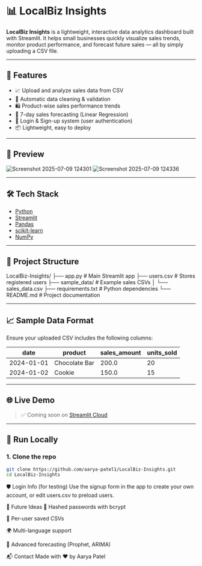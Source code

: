 # 📊 LocalBiz Insights

**LocalBiz Insights** is a lightweight, interactive data analytics dashboard built with Streamlit. It helps small businesses quickly visualize sales trends, monitor product performance, and forecast future sales — all by simply uploading a CSV file.

---

## 🚀 Features

- 📈 Upload and analyze sales data from CSV
- 🧹 Automatic data cleaning & validation
- 🛍️ Product-wise sales performance trends
- 🔮 7-day sales forecasting (Linear Regression)
- 🧾 Login & Sign-up system (user authentication)
- 📦 Lightweight, easy to deploy

---

## 📸 Preview
![Screenshot 2025-07-09 124301](https://github.com/user-attachments/assets/d6f324f6-2854-48b2-a0ae-1d0795937996)
![Screenshot 2025-07-09 124336](https://github.com/user-attachments/assets/bc95bf20-70bc-4a75-91dc-d2ba8603104c)



---

## 🛠️ Tech Stack

- [Python](https://www.python.org/)
- [Streamlit](https://streamlit.io/)
- [Pandas](https://pandas.pydata.org/)
- [scikit-learn](https://scikit-learn.org/)
- [NumPy](https://numpy.org/)

---

## 📂 Project Structure

LocalBiz-Insights/
├── app.py # Main Streamlit app
├── users.csv # Stores registered users
├── sample_data/ # Example sales CSVs
│ └── sales_data.csv
├── requirements.txt # Python dependencies
└── README.md # Project documentation



---

## 📈 Sample Data Format

Ensure your uploaded CSV includes the following columns:

| date       | product      | sales_amount | units_sold |
|------------|--------------|---------------|------------|
| 2024-01-01 | Chocolate Bar| 200.0         | 20         |
| 2024-01-02 | Cookie       | 150.0         | 15         |

---

## 🌐 Live Demo

> ✅ Coming soon on [Streamlit Cloud](https://streamlit.io/cloud)

---

## 🚀 Run Locally

### 1. Clone the repo

```bash
git clone https://github.com/aarya-patel1/LocalBiz-Insights.git
cd LocalBiz-Insights
```
🛡️ Login Info (for testing)
Use the signup form in the app to create your own account, or edit users.csv to preload users.

🧠 Future Ideas
🔐 Hashed passwords with bcrypt

🧾 Per-user saved CSVs

🌍 Multi-language support

🧠 Advanced forecasting (Prophet, ARIMA)

📬 Contact
Made with ❤️ by Aarya Patel
